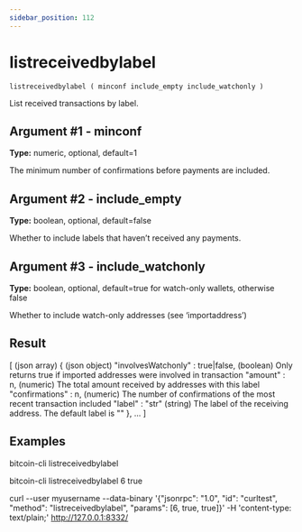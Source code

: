 ```yaml
---
sidebar_position: 112
---
```

# listreceivedbylabel

`listreceivedbylabel ( minconf include_empty include_watchonly )`

List received transactions by label.

## Argument #1 - minconf

**Type:** numeric, optional, default=1

The minimum number of confirmations before payments are included.

## Argument #2 - include\_empty

**Type:** boolean, optional, default=false

Whether to include labels that haven’t received any payments.

## Argument #3 - include\_watchonly

**Type:** boolean, optional, default=true for watch-only wallets, otherwise false

Whether to include watch-only addresses (see ‘importaddress’)

## Result

[                                        (json array)
  {                                      (json object)
    "involvesWatchonly" : true|false,    (boolean) Only returns true if imported addresses were involved in transaction
    "amount" : n,                        (numeric) The total amount received by addresses with this label
    "confirmations" : n,                 (numeric) The number of confirmations of the most recent transaction included
    "label" : "str"                      (string) The label of the receiving address. The default label is ""
  },
  ...
]

## Examples

bitcoin-cli listreceivedbylabel

bitcoin-cli listreceivedbylabel 6 true

curl --user myusername --data-binary '{"jsonrpc": "1.0", "id": "curltest", "method": "listreceivedbylabel", "params": [6, true, true]}' -H 'content-type: text/plain;' http://127.0.0.1:8332/